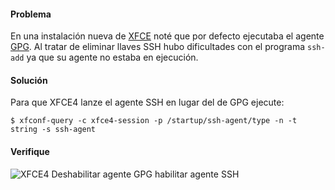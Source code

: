 
#### Problema

En una instalación nueva de [XFCE](http://www.xfce.org/) noté que por defecto ejecutaba el agente [GPG](https://gnupg.org/documentation/manuals/gnupg/Invoking-GPG_002dAGENT.html). Al tratar de eliminar llaves SSH hubo dificultades con el programa `ssh-add` ya que su agente no estaba en ejecución.

#### Solución

Para que XFCE4 lanze el agente SSH en lugar del de GPG ejecute:

    $ xfconf-query -c xfce4-session -p /startup/ssh-agent/type -n -t string -s ssh-agent

#### Verifique

![XFCE4 Deshabilitar agente GPG habilitar agente SSH](xfce4-deshabilitar-agente-gpg-habilitar-agente-ssh/xfce-editor-de-configuracion-ssh-agent.png)
